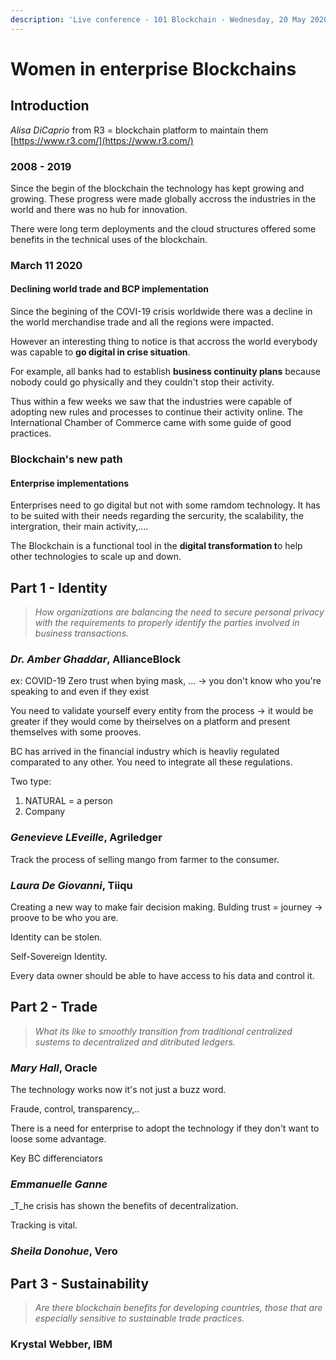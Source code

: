 ```yaml
---
description: 'Live conference - 101 Blockchain - Wednesday, 20 May 2020'
---
```


# Women in enterprise Blockchains

## Introduction

_Alisa DiCaprio_ from R3  = blockchain platform to maintain them [https://www.r3.com/](https://www.r3.com/)

### 2008 - 2019

Since the begin of the blockchain the technology has kept growing and growing. These progress were made globally accross the industries in the world and there was no hub for innovation.

There were long term deployments and the cloud structures offered some benefits in the technical uses of the blockchain.

### March 11 2020

#### Declining world trade and BCP implementation

Since the begining of the COVI-19 crisis worldwide there was a decline in the world merchandise trade and all the regions were impacted.

However an interesting thing to notice is that accross the world everybody was capable to **go digital in crise situation**.

For example, all banks had to establish **business continuity plans** because nobody could go physically and they couldn't stop their activity.

Thus within a few weeks we saw that the industries were capable of adopting new rules and processes to continue their activity online. The International Chamber of Commerce came with some guide of good practices.

### Blockchain's new path

#### Enterprise implementations

Enterprises need to go digital but not with some ramdom technology. It has to be suited with their needs regarding the sercurity, the scalability, the intergration, their main activity,....

The Blockchain is a functional tool in the **digital transformation t**o help other technologies to scale up and down. 

## Part 1 - Identity

> _How organizations are balancing the need to secure personal privacy with the requirements to properly identify the parties involved in business transactions._

### _Dr. Amber Ghaddar_, AllianceBlock

ex: COVID-19 Zero trust when bying mask, ... -&gt; you don't know who you're speaking to and even if they exist

You need to validate yourself every entity from the process -&gt; it would be greater if they would come by theirselves on a platform and present themselves with some prooves.

BC has arrived in the financial industry which is heavliy regulated comparated to any other. You need to integrate all these regulations.



Two type: 

1. NATURAL = a person
2. Company



### _Genevieve LEveille_, Agriledger

Track the process of selling mango from farmer to the consumer.

### _Laura De Giovanni_, Tiiqu

Creating a new way to make fair decision making. Bulding trust = journey -&gt; proove to be who you are.

Identity can  be stolen. 

Self-Sovereign Identity.

Every data owner should be able to have access to his data and control it.

## Part 2 - Trade

> _What its like to smoothly transition from traditional centralized sustems to decentralized and ditributed ledgers._

### _Mary Hall_, Oracle

The technology works now it's not just a buzz word.

Fraude, control, transparency,..

There is a need for enterprise to adopt the technology if they don't want to loose some advantage.

Key BC differenciators



### _Emmanuelle Ganne_

_T_he crisis has shown the benefits of decentralization.

Tracking is vital.

### _Sheila Donohue_, Vero



## Part 3 - Sustainability

> _Are there blockchain benefits for developing countries, those that are especially sensitive to sustainable trade practices._

### Krystal Webber, IBM





